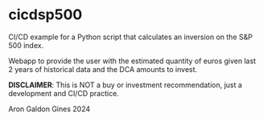 # cicdsp500

CI/CD example for a Python script that calculates an inversion on the S&amp;P 500 index.

Webapp to provide the user with the estimated quantity of euros given last 2 years of historical data and the DCA amounts to invest.

**DISCLAIMER**:
This is NOT a buy or investment recommendation, just a development and CI/CD practice.

Aron Galdon Gines 2024
